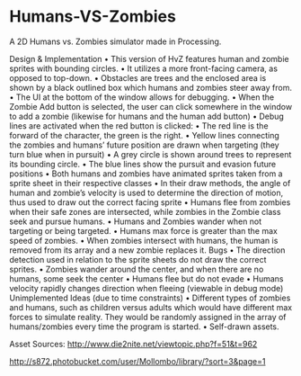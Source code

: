 # Humans-VS-Zombies
A 2D Humans vs. Zombies simulator made in Processing.

Design & Implementation
•	This version of HvZ features human and zombie sprites with bounding circles.
•	It utilizes a more front-facing camera, as opposed to top-down.
•	Obstacles are trees and the enclosed area is shown by a black outlined box which humans and zombies steer away from.
•	The UI at the bottom of the window allows for debugging. 
•	When the Zombie Add button is selected, the user can click somewhere in the window to add a zombie (likewise for humans and the human add button)
•	Debug lines are activated when the red button is clicked:
•	The red line is the forward of the character, the green is the right.
•	Yellow lines connecting the zombies and humans’ future position  are drawn when targeting (they turn blue when in pursuit)
•	A grey circle is shown around trees to represent its bounding circle.
•	The blue lines show the pursuit and evasion future positions
•	Both humans and zombies have animated sprites taken from a sprite sheet in their respective classes
•	In their draw methods, the angle of human and zombie’s velocity is used to determine the direction of motion, thus used to draw out the correct facing sprite
•	Humans flee from zombies when their safe zones are intersected, while zombies in the Zombie class seek and pursue humans.
•	Humans and Zombies wander when not targeting or being targeted.
•	Humans max force is greater than the max speed of zombies.
•	When zombies intersect with humans, the human is removed from its array and a new zombie replaces it.
Bugs
•	The direction detection used in relation to the sprite sheets do not draw the correct sprites.
•	Zombies wander around the center, and when there are no humans, some seek the center
•	Humans flee but do not evade
•	Humans velocity rapidly changes direction when fleeing (viewable in debug mode)
Unimplemented Ideas (due to time constraints)
•	Different types of zombies and humans, such as children versus adults which would have different max forces to simulate reality. They would be randomly assigned in the array of humans/zombies every time the program is started.
•	Self-drawn assets.

Asset Sources:
http://www.die2nite.net/viewtopic.php?f=51&t=962

http://s872.photobucket.com/user/Mollombo/library/?sort=3&page=1 

